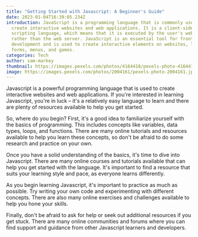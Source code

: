 ```yaml
---
title: "Getting Started with Javascript: A Beginner's Guide"
date: 2023-01-04T16:39:05.234Z
introduction: JavaScript is a programming language that is commonly used to
  create interactive websites and web applications. It is a client-side
  scripting language, which means that it is executed by the user's web browser
  rather than the web server. JavaScript is an essential tool for front-end web
  development and is used to create interactive elements on websites, like
  forms, menus, and games.
categories: Tech
author: sam-markey
thumbnail: https://images.pexels.com/photos/4164418/pexels-photo-4164418.jpeg?auto=compress&cs=tinysrgb&w=1260&h=750&dpr=1
image: https://images.pexels.com/photos/2004161/pexels-photo-2004161.jpeg?auto=compress&cs=tinysrgb&w=1260&h=750&dpr=1
---
```

<!--StartFragment-->

Javascript is a powerful programming language that is used to create interactive websites and web applications. If you're interested in learning Javascript, you're in luck – it's a relatively easy language to learn and there are plenty of resources available to help you get started.

So, where do you begin? First, it's a good idea to familiarize yourself with the basics of programming. This includes concepts like variables, data types, loops, and functions. There are many online tutorials and resources available to help you learn these concepts, so don't be afraid to do some research and practice on your own.

Once you have a solid understanding of the basics, it's time to dive into Javascript. There are many online courses and tutorials available that can help you get started with the language. It's important to find a resource that suits your learning style and pace, as everyone learns differently.

As you begin learning Javascript, it's important to practice as much as possible. Try writing your own code and experimenting with different concepts. There are also many online exercises and challenges available to help you hone your skills.

Finally, don't be afraid to ask for help or seek out additional resources if you get stuck. There are many online communities and forums where you can find support and guidance from other Javascript learners and developers.

<!--EndFragment-->